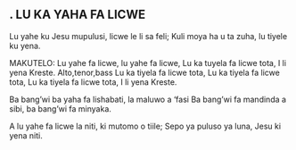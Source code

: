 ## . LU KA YAHA FA LICWE

Lu yahe ku Jesu mupulusi, licwe le li sa feli;
Kuli moya ha u ta zuha, lu tiyele ku yena.

MAKUTELO:
Lu yahe fa licwe, lu yahe fa licwe,
Lu ka tuyela fa licwe tota, I li yena Kreste.
Alto,tenor,bass
Lu ka tiyela fa licwe tota, Lu ka tiyela fa licwe tota,
Lu ka tiyela fa licwe tota, I li yena Kreste.


Ba bang’wi ba yaha fa lishabati, la maluwo a ‘fasi
Ba bang’wi fa mandinda a sibi, ba bang’wi fa minyaka.


A lu yahe fa licwe la niti, ki mutomo o tiile;
Sepo ya puluso ya luna, Jesu ki yena niti.


